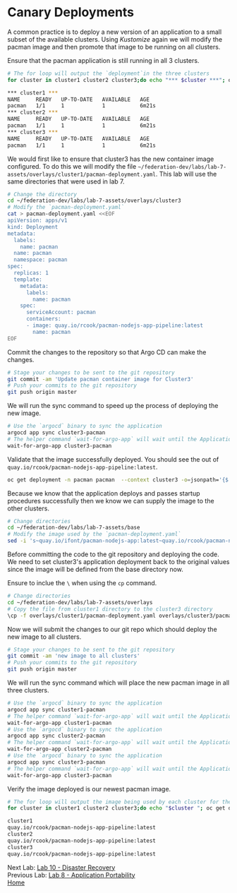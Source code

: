 # Canary Deployments
A common practice is to deploy a new version of an application to a small subset of the available clusters. Using *Kustomize* again we will modify the pacman image and then promote that image to be running on all clusters.

Ensure that the pacman application is still running in all 3 clusters.
~~~sh
# The for loop will output the `deployment`in the three clusters
for cluster in cluster1 cluster2 cluster3;do echo "*** $cluster ***"; oc get deployment --context $cluster -n pacman;done

*** cluster1 ***
NAME     READY   UP-TO-DATE   AVAILABLE   AGE
pacman   1/1     1            1           6m21s
*** cluster2 ***
NAME     READY   UP-TO-DATE   AVAILABLE   AGE
pacman   1/1     1            1           6m21s
*** cluster3 ***
NAME     READY   UP-TO-DATE   AVAILABLE   AGE
pacman   1/1     1            1           6m21s
~~~

We would first like to ensure that cluster3 has the new container image configured. To do this we will modify the file `~/federation-dev/labs/lab-7-assets/overlays/cluster1/pacman-deployment.yaml`. This lab will use the same directories that were used in lab 7.

~~~sh
# Change the directory
cd ~/federation-dev/labs/lab-7-assets/overlays/cluster3
# Modify the `pacman-deployment.yaml`
cat > pacman-deployment.yaml <<EOF
apiVersion: apps/v1
kind: Deployment
metadata:
  labels:
    name: pacman
  name: pacman
  namespace: pacman
spec:
  replicas: 1
  template:
    metadata:
      labels:
        name: pacman
    spec:
      serviceAccount: pacman
      containers:
      - image: quay.io/rcook/pacman-nodejs-app-pipeline:latest
        name: pacman
EOF
~~~

Commit the changes to the repository so that Argo CD can make the changes.

~~~sh
# Stage your changes to be sent to the git repository
git commit -am 'Update pacman container image for Cluster3'
# Push your commits to the git repository
git push origin master
~~~

We will run the sync command to speed up the process of deploying the new image.

~~~sh
# Use the `argocd` binary to sync the application
argocd app sync cluster3-pacman
# The helper command `wait-for-argo-app` will wait until the Application is healthy in Argo CD
wait-for-argo-app cluster3-pacman
~~~

Validate that the image successfully deployed. You should see the out of `quay.io/rcook/pacman-nodejs-app-pipeline:latest`.

~~~sh
oc get deployment -n pacman pacman  --context cluster3 -o=jsonpath='{$.spec.template.spec.containers[:1].image}'
~~~

Because we know that the application deploys and passes startup procedures successfully then we know we can supply the image to the other clusters.

~~~sh
# Change directories
cd ~/federation-dev/labs/lab-7-assets/base
# Modify the image used by the `pacman-deployment.yaml`
sed -i 's~quay.io/ifont/pacman-nodejs-app:latest~quay.io/rcook/pacman-nodejs-app-pipeline:latest~g' pacman-deployment.yaml
~~~

Before committing the code to the git repository and deploying the code. We need to set cluster3's application deployment back to the original values since the image will be defined from the base directory now.

Ensure to inclue the `\` when using the `cp` command.
~~~sh
# Change directories
cd ~/federation-dev/labs/lab-7-assets/overlays
# Copy the file from cluster1 directory to the cluster3 directory
\cp -f overlays/cluster1/pacman-deployment.yaml overlays/cluster3/pacman-deployment.yaml
~~~

Now we will submit the changes to our git repo which should deploy the new image to all clusters.

~~~sh
# Stage your changes to be sent to the git repository
git commit -am 'new image to all clusters'
# Push your commits to the git repository
git push origin master
~~~

We will run the sync command which will place the new pacman image in all three clusters.

~~~sh
# Use the `argocd` binary to sync the application
argocd app sync cluster1-pacman
# The helper command `wait-for-argo-app` will wait until the Application is healthy in Argo CD
wait-for-argo-app cluster1-pacman
# Use the `argocd` binary to sync the application
argocd app sync cluster2-pacman
# The helper command `wait-for-argo-app` will wait until the Application is healthy in Argo CD
wait-for-argo-app cluster2-pacman
# Use the `argocd` binary to sync the application
argocd app sync cluster3-pacman
# The helper command `wait-for-argo-app` will wait until the Application is healthy in Argo CD
wait-for-argo-app cluster3-pacman
~~~

Verify the image deployed is our newest pacman image.

~~~sh
# The for loop will output the image being used by each cluster for the pacman application
for cluster in cluster1 cluster2 cluster3;do echo "$cluster "; oc get deployment --context $cluster -n pacman pacman -o=jsonpath='{$.spec.template.spec.containers[:1].image}'; echo "";done

cluster1 
quay.io/rcook/pacman-nodejs-app-pipeline:latest
cluster2 
quay.io/rcook/pacman-nodejs-app-pipeline:latest
cluster3 
quay.io/rcook/pacman-nodejs-app-pipeline:latest
~~~

Next Lab: [Lab 10 - Disaster Recovery](./10.md)<br>
Previous Lab: [Lab 8 - Application Portability](./8.md)<br>
[Home](./README.md)
